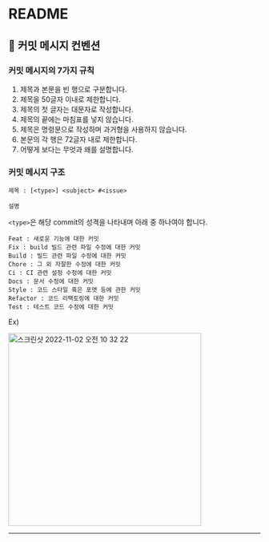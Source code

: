 # README

## 📖 커밋 메시지 컨벤션

### 커밋 메시지의 7가지 규칙

1. 제목과 본문을 빈 행으로 구분합니다.
2. 제목을 50글자 이내로 제한합니다.
3. 제목의 첫 글자는 대문자로 작성합니다.
4. 제목의 끝에는 마침표를 넣지 않습니다.
5. 제목은 명령문으로 작성하며 과거형을 사용하지 않습니다.
6. 본문의 각 행은 72글자 내로 제한합니다.
7. 어떻게 보다는 무엇과 왜를 설명합니다.

### 커밋 메시지 구조

```
제목 : [<type>] <subject> #<issue>

설명
```

`<type>`은 해당 commit의 성격을 나타내며 아래 중 하나여야 합니다.

```
Feat : 새로운 기능에 대한 커밋
Fix : build 빌드 관련 파일 수정에 대한 커밋
Build : 빌드 관련 파일 수정에 대한 커밋
Chore : 그 외 자잘한 수정에 대한 커밋
Ci : CI 관련 설정 수정에 대한 커밋
Docs : 문서 수정에 대한 커밋
Style : 코드 스타일 혹은 포맷 등에 관한 커밋
Refactor : 코드 리팩토링에 대한 커밋
Test : 테스트 코드 수정에 대한 커밋
```

Ex)

<img width="385" alt="스크린샷 2022-11-02 오전 10 32 22" src="https://user-images.githubusercontent.com/76946536/199373812-3d85665e-3606-45ed-b3a5-2650edcac6d4.png">

---
